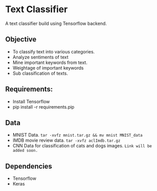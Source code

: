 # Text Classifier
A text classifier build using Tensorflow backend. 

## Objective
* To classify text into various categories.
* Analyze sentiments of text
* Mine important keywords from text.
* Weightage of important keywords
* Sub classification of texts.

## Requirements:
* Install Tensorflow
* pip install -r requirements.pip

## Data
* MNIST Data. `tar -xvfz mnist.tar.gz && mv mnist MNIST_data`
* IMDB movie review data. `tar -xvfz aclImdb.tar.gz`
* CNN Data for classification of cats and dogs images. `Link will be added soon.`

## Dependencies
* Tensorflow
* Keras
